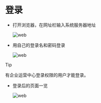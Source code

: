 # 登录

* 打开浏览器，在网址栏输入系统服务器地址

  ![web](./images/webduan.png)

* 用自己的登录名和密码登录

  ![web](./images/webduan1.png)
  
> [!tip] 
> 有企业运营中心登录权限的用户才能登录。


* 登录后的页面一览

  ![web](./images/webduan2.png)
